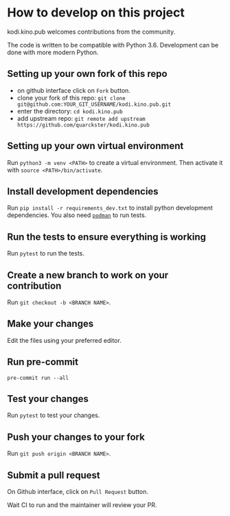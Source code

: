 # How to develop on this project

kodi.kino.pub welcomes contributions from the community.

The code is written to be compatible with Python 3.6. Development can be done with more modern
Python.

## Setting up your own fork of this repo

* on github interface click on `Fork` button.
* clone your fork of this repo: `git clone git@github.com:YOUR_GIT_USERNAME/kodi.kino.pub.git`
* enter the directory: `cd kodi.kino.pub`
* add upstream repo: `git remote add upstream https://github.com/quarckster/kodi.kino.pub`

## Setting up your own virtual environment

Run `python3 -m venv <PATH>` to create a virtual environment. Then activate it with
`source <PATH>/bin/activate`.

## Install development dependencies

Run `pip install -r requirements_dev.txt` to install python development dependencies. You also need
[`podman`](https://podman.io) to run tests.

## Run the tests to ensure everything is working

Run `pytest` to run the tests.

## Create a new branch to work on your contribution

Run `git checkout -b <BRANCH NAME>`.

## Make your changes

Edit the files using your preferred editor.

## Run pre-commit

`pre-commit run --all`

## Test your changes

Run `pytest` to test your changes.

## Push your changes to your fork

Run `git push origin <BRANCH NAME>`.

## Submit a pull request

On Github interface, click on `Pull Request` button.

Wait CI to run and the maintainer will review your PR.
